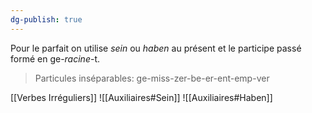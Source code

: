 ```yaml
---
dg-publish: true
---
```


Pour le parfait on utilise *sein* ou *haben* au présent et le participe passé formé en ge-*racine*-t.

> Particules inséparables: ge-miss-zer-be-er-ent-emp-ver

[[Verbes Irréguliers]]
![[Auxiliaires#Sein]]
![[Auxiliaires#Haben]]

